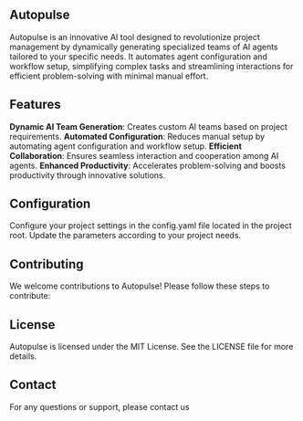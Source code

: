 ## Autopulse
Autopulse is an innovative AI tool designed to revolutionize project management by dynamically generating specialized teams of AI agents tailored to your specific needs. It automates agent configuration and workflow setup, simplifying complex tasks and streamlining interactions for efficient problem-solving with minimal manual effort.

## Features
**Dynamic AI Team Generation**: Creates custom AI teams based on project requirements.
**Automated Configuration**: Reduces manual setup by automating agent configuration and workflow setup.
**Efficient Collaboration**: Ensures seamless interaction and cooperation among AI agents.
**Enhanced Productivity**: Accelerates problem-solving and boosts productivity through innovative solutions.

## Configuration
Configure your project settings in the config.yaml file located in the project root. Update the parameters according to your project needs.


## Contributing
We welcome contributions to Autopulse! Please follow these steps to contribute:



## License
Autopulse is licensed under the MIT License. See the LICENSE file for more details.

## Contact
For any questions or support, please contact us 
